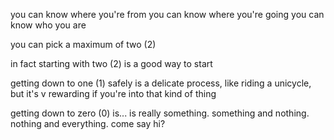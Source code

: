you can know where you're from
you can know where you're going
you can know who you are

you can pick a maximum of two (2)

in fact starting with two (2) is a good way to start

getting down to one (1) safely is a delicate process, like riding a unicycle, but it's v rewarding if you're into that kind of thing

getting down to zero (0) is... is really something. something and nothing. nothing and everything. come say hi?
